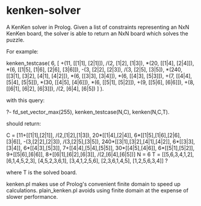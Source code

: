 # kenken-solver

A KenKen solver in Prolog. Given a list of constraints representing an NxN KenKen board, the solver is able to return an NxN board which solves the puzzle. 

For example:

kenken_testcase(
  6,
  [
   +(11, [[1|1], [2|1]]),
   /(2, [1|2], [1|3]),
   *(20, [[1|4], [2|4]]),
   *(6, [[1|5], [1|6], [2|6], [3|6]]),
   -(3, [2|2], [2|3]),
   /(3, [2|5], [3|5]),
   *(240, [[3|1], [3|2], [4|1], [4|2]]),
   *(6, [[3|3], [3|4]]),
   *(6, [[4|3], [5|3]]),
   +(7, [[4|4], [5|4], [5|5]]),
   *(30, [[4|5], [4|6]]),
   *(6, [[5|1], [5|2]]),
   +(9, [[5|6], [6|6]]),
   +(8, [[6|1], [6|2], [6|3]]),
   /(2, [6|4], [6|5])
  ]
).

with this query:

?- fd_set_vector_max(255), kenken_testcase(N,C), kenken(N,C,T).

should return: 

C = [11+[[1|1],[2|1]], /(2,[1|2],[1|3]), 20*[[1|4],[2|4]],
     6*[[1|5],[1|6],[2|6],[3|6]], -(3,[2|2],[2|3]), /(3,[2|5],[3|5]),
     240*[[3|1],[3|2],[4|1],[4|2]], 6*[[3|3],[3|4]], 6*[[4|3],[5|3]],
     7+[[4|4],[5|4],[5|5]], 30*[[4|5],[4|6]], 6*[[5|1],[5|2]],
     9+[[5|6],[6|6]], 8+[[6|1],[6|2],[6|3]], /(2,[6|4],[6|5])]
N = 6
T = [[5,6,3,4,1,2],
     [6,1,4,5,2,3],
     [4,5,2,3,6,1],
     [3,4,1,2,5,6],
     [2,3,6,1,4,5],
     [1,2,5,6,3,4]] ?

where T is the solved board. 

kenken.pl makes use of Prolog's convenient finite domain to speed up calculations. plain_kenken.pl avoids using finite domain at the expense of slower performance.